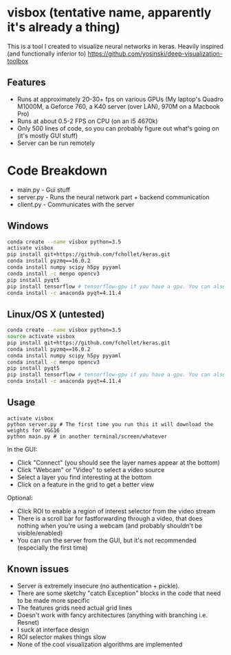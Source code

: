 # visbox (tentative name, apparently it's already a thing)
This is a tool I created to visualize neural networks in keras.
Heavily inspired (and functionally inferior to) https://github.com/yosinski/deep-visualization-toolbox

## Features
- Runs at approximately 20-30+ fps on various GPUs (My laptop's Quadro M1000M, a Geforce 760, a K40 server (over LAN), 970M on a Macbook Pro)
- Runs at about 0.5-2 FPS on CPU (on an i5 4670k)
- Only 500 lines of code, so you can probably figure out what's going on (it's mostly GUI stuff)
- Server can be run remotely


# Code Breakdown
- main.py - Gui stuff
- server.py - Runs the neural network part + backend communication
- client.py - Communicates with the server

## Windows
```bash
conda create --name visbox python=3.5
activate visbox
pip install git+https://github.com/fchollet/keras.git
conda install pyzmq==16.0.2
conda install numpy scipy h5py pyyaml
conda install -c menpo opencv3
pip install pyqt5
pip install tensorflow # tensorflow-gpu if you have a gpu. You can also use theano.
conda install -c anaconda pyqt=4.11.4
```

## Linux/OS X (untested)
```bash
conda create --name visbox python=3.5
source activate visbox
pip install git+https://github.com/fchollet/keras.git
conda install pyzmq==16.0.2
conda install numpy scipy h5py pyyaml
conda install -c menpo opencv3
pip install pyqt5
pip install tensorflow # tensorflow-gpu if you have a gpu. You can also use theano.
conda install -c anaconda pyqt=4.11.4
```

## Usage
```
activate visbox
python server.py # The first time you run this it will download the weights for VGG16
python main.py # in another terminal/screen/whatever
```

In the GUI:
- Click "Connect" (you should see the layer names appear at the bottom)
- Click "Webcam" or "Video" to select a video source
- Select a layer you find interesting at the bottom
- Click on a feature in the grid to get a better view

Optional:
- Click ROI to enable a region of interest selector from the video stream
- There is a scroll bar for fastforwarding through a video, that does nothing when you're using a webcam (and probably shouldn't be visible/enabled)
- You can run the server from the GUI, but it's not recommended (especially the first time)


## Known issues
- Server is extremely insecure (no authentication + pickle).
- There are some sketchy "catch Exception" blocks in the code that need to be made more specific
- The features grids need actual grid lines
- Doesn't work with fancy architectures (anything with branching i.e. Resnet)
- I suck at interface design
- ROI selector makes things slow
- None of the cool visualization algorithms are implemented
